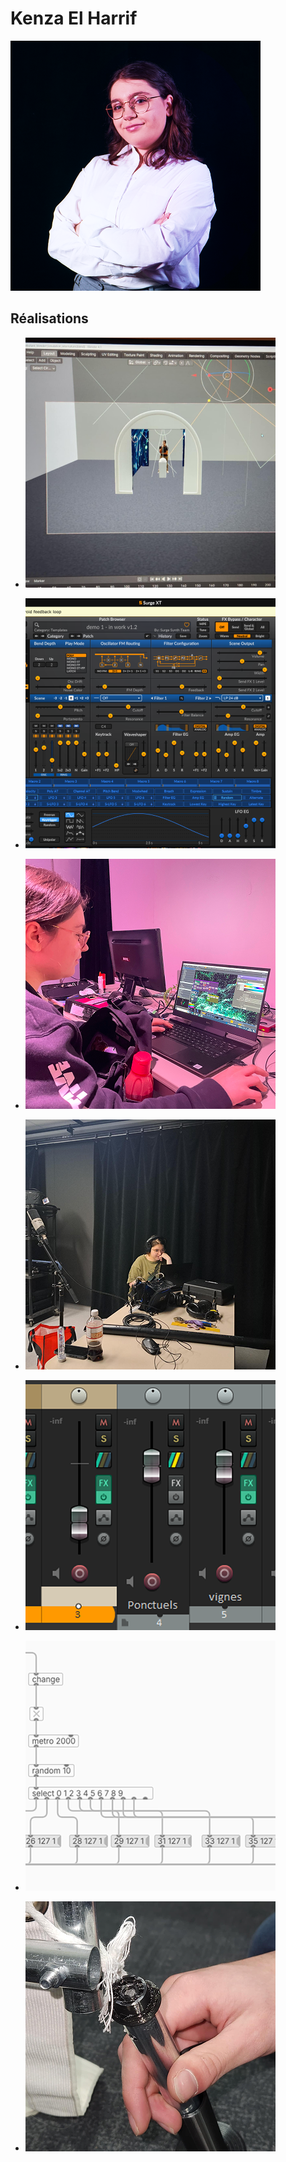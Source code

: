 # Kenza El Harrif
 ![Kenza El Harrif](photo_kenza_400x400.png)


 <!--  ![Membre_w](https://fakeimg.pl/400x400?text=z) https://fakeimg.pl/400x400?text=Concept-->

 ## Réalisations

 <!-- Une image par semaine de la réalisation dont tu es le plus fier avec une légende -->

* ![S1 Modélisation 3D dans Blender de la simulation pour l'intention du projet.](S1_concept_simulation.png)

* ![S2 Apprentissage de l'utilisation de Surge XT.](apprentissage_surgeXT.png)

* ![S3 Travail des visuels sur touchdesigner et interactivité de base.](s3_kenza_travail_touch.png)

* ![S4 Enregistrements et créations des bruitages.](enregistrement_sons.png)

* ![S5 Créations de bruitages et base sonore.](s4_creation_sonore.png)

* ![S5 Création du code plugdata](s4_code_plugdata.png)

* ![S5 test des connecteurs de tuyaux](s4_tests_connecteurs.png)


